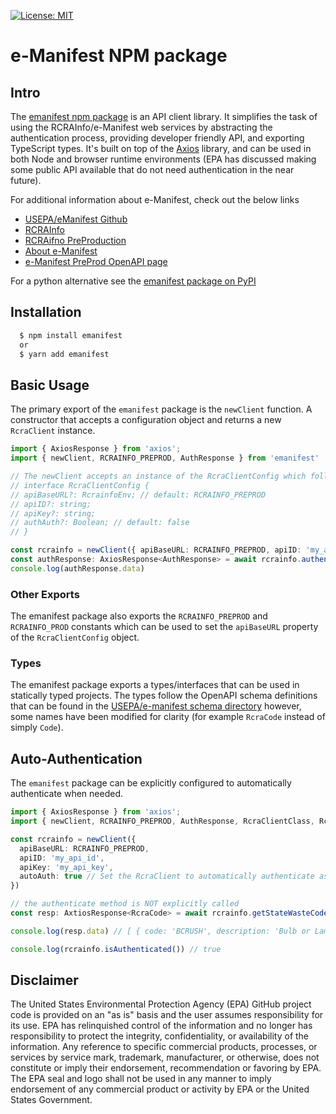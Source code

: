 [![License: MIT](https://img.shields.io/badge/License-MIT-yellow.svg)](https://opensource.org/licenses/MIT)

# e-Manifest NPM package

## Intro

The [emanifest npm package](https://www.npmjs.com/package/emanifest) is an API client library.
It simplifies the task of using the RCRAInfo/e-Manifest web services by abstracting the 
authentication process, providing developer friendly API, and exporting TypeScript types.
It's built on top of the [Axios](https://axios-http.com/) library, and can be used in both Node and browser 
runtime environments (EPA has discussed making some public API available that do not need authentication in the near future).

For additional information about e-Manifest, check out the below links

- [USEPA/eManifest Github](https://github.com/USEPA/e-manifest)
- [RCRAInfo](https://rcrainfo.epa.gov)
- [RCRAifno PreProduction](https://rcrainfopreprod.epa.gov)
- [About e-Manifest](https://www.epa.gov/e-manifest)
- [e-Manifest PreProd OpenAPI page](https://rcrainfopreprod.epa.gov/rcrainfo/secured/swagger)

For a python alternative see the [emanifest package on PyPI](https://pypi.org/project/emanifest/)

## Installation

```bash 
  $ npm install emanifest 
  or
  $ yarn add emanifest
```
## Basic Usage

The primary export of the `emanifest` package is the `newClient` function.
A constructor that accepts a configuration object and returns a new `RcraClient` 
instance. 

```typescript
import { AxiosResponse } from 'axios';
import { newClient, RCRAINFO_PREPROD, AuthResponse } from 'emanifest'

// The newClient accepts an instance of the RcraClientConfig which follows this interface
// interface RcraClientConfig {
// apiBaseURL?: RcrainfoEnv; // default: RCRAINFO_PREPROD
// apiID?: string;
// apiKey?: string;
// authAuth?: Boolean; // default: false
// }

const rcrainfo = newClient({ apiBaseURL: RCRAINFO_PREPROD, apiID: 'my_api_id', apiKey: 'my_api_key' })
const authResponse: AxiosResponse<AuthResponse> = await rcrainfo.authenticate()
console.log(authResponse.data)

```

### Other Exports 

The emanifest package also exports the `RCRAINFO_PREPROD` and `RCRAINFO_PROD` constants which can be used to set 
the `apiBaseURL` property of the `RcraClientConfig` object.

### Types

The emanifest package exports a types/interfaces that can be used in statically typed projects.
The types follow the OpenAPI schema definitions that can be found in the [USEPA/e-manifest schema directory](https://github.com/USEPA/e-manifest/tree/master/Services-Information/Schema)
however, some names have been modified for clarity (for example `RcraCode` instead of simply `Code`).


## Auto-Authentication

The `emanifest` package can be explicitly configured to automatically authenticate when needed.

```typescript
import { AxiosResponse } from 'axios';
import { newClient, RCRAINFO_PREPROD, AuthResponse, RcraClientClass, RcraCode } from 'emanifest'

const rcrainfo = newClient({
  apiBaseURL: RCRAINFO_PREPROD,
  apiID: 'my_api_id',
  apiKey: 'my_api_key',
  autoAuth: true // Set the RcraClient to automatically authenticate as needed
})

// the authenticate method is NOT explicitly called
const resp: AxtiosResponse<RcraCode> = await rcrainfo.getStateWasteCodes('VA')

console.log(resp.data) // [ { code: 'BCRUSH', description: 'Bulb or Lamp Crusher' } ]

console.log(rcrainfo.isAuthenticated()) // true

```


## Disclaimer

The United States Environmental Protection Agency (EPA) GitHub project code
is provided on an "as is" basis and the user assumes responsibility for its
use. EPA has relinquished control of the information and no longer has
responsibility to protect the integrity, confidentiality, or availability
of the information. Any reference to specific commercial products,
processes, or services by service mark, trademark, manufacturer, or
otherwise, does not constitute or imply their endorsement, recommendation
or favoring by EPA. The EPA seal and logo shall not be used in any manner
to imply endorsement of any commercial product or activity by EPA or
the United States Government.